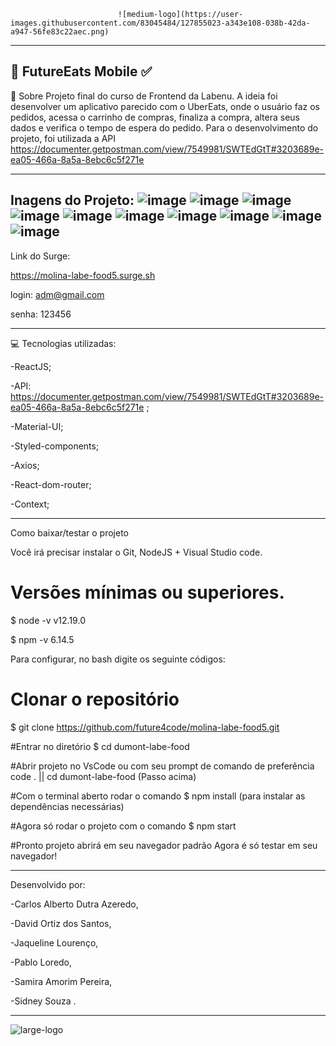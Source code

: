                             ![medium-logo](https://user-images.githubusercontent.com/83045484/127855023-a343e108-038b-42da-a947-56fe83c22aec.png)
-----------------------------------------------------------------------------------------------------------------------------------------------------------------------------
🚀 FutureEats Mobile ✅
--------------------------------------------------------------------
📝 Sobre
Projeto final do curso de Frontend da Labenu. A ideia foi desenvolver um aplicativo parecido com o UberEats, onde o usuário faz os pedidos, acessa o carrinho de compras, finaliza a compra, altera seus dados e verifica o tempo de espera do pedido. Para o desenvolvimento do projeto, foi utilizada a API 
https://documenter.getpostman.com/view/7549981/SWTEdGtT#3203689e-ea05-466a-8a5a-8ebc6c5f271e

--------------------------------------------------------------------
Inagens do Projeto:
![image](https://user-images.githubusercontent.com/83045484/127949941-81c80c77-0408-4d15-81ca-d77293f30d0f.png)
![image](https://user-images.githubusercontent.com/83045484/127954387-602a343f-f8a9-497a-ab45-0a3f9d36d36c.png)
![image](https://user-images.githubusercontent.com/83045484/127954403-e916b651-6357-45d3-8109-0fb88ef0db17.png)
![image](https://user-images.githubusercontent.com/83045484/127950004-029000fe-8bf5-44fd-a190-b93d9c10877b.png)
![image](https://user-images.githubusercontent.com/83045484/127950122-70ca7ee3-3438-421e-8535-d5abf2cfa01d.png)
![image](https://user-images.githubusercontent.com/83045484/127949808-7ca7d14a-0c89-4e08-9fed-e80a2b0429da.png)
![image](https://user-images.githubusercontent.com/83045484/127949849-97fcd077-9e62-49d9-b6c1-fbd5e816550b.png)
![image](https://user-images.githubusercontent.com/83045484/127949878-d09dac7b-5fab-481b-826e-423bfb2600e8.png)
![image](https://user-images.githubusercontent.com/83045484/127949891-0f7f85be-97f2-473b-8f2a-12259ff6014e.png)
![image](https://user-images.githubusercontent.com/83045484/127950291-8af88d90-cd85-48bd-946e-48aef664c894.png)
------------------------------------------------------------------------------------------------------------------------------------------------------------------

Link do Surge:

https://molina-labe-food5.surge.sh

login: adm@gmail.com

senha: 123456

-------------------------------------------------------------------

💻 Tecnologias utilizadas:

-ReactJS;

-API: https://documenter.getpostman.com/view/7549981/SWTEdGtT#3203689e-ea05-466a-8a5a-8ebc6c5f271e ;

-Material-UI;

-Styled-components;

-Axios;

-React-dom-router;

-Context;

------------------------------------------------------------------

Como baixar/testar o projeto

Você irá precisar instalar o Git, NodeJS + Visual Studio code.

# Versões mínimas ou superiores.
$ node -v
v12.19.0

$ npm -v
6.14.5

Para configurar, no bash digite os seguinte códigos:

# Clonar o repositório
$ git clone https://github.com/future4code/molina-labe-food5.git

#Entrar no diretório
$ cd dumont-labe-food

#Abrir projeto no VsCode ou com seu prompt de comando de preferência
code . ||  cd dumont-labe-food (Passo acima) 

#Com o terminal aberto rodar o comando
$ npm install (para instalar as dependências necessárias)

#Agora só rodar o projeto com o comando
$ npm start

#Pronto projeto abrirá em seu navegador padrão
Agora é só testar em seu navegador!

--------------------------------------------------------------------------

Desenvolvido por:

-Carlos Alberto Dutra Azeredo,

-David Ortiz dos Santos,

-Jaqueline Lourenço,

-Pablo Loredo,

-Samira Amorim Pereira,

-Sidney Souza .

-------------------------------------------------------------------------------------------------------

   ![large-logo](https://user-images.githubusercontent.com/83045484/127955456-4e7357f1-3efa-4798-8589-c9ff85d43a5d.png)


